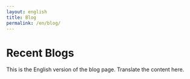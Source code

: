 ```yaml
---
layout: english
title: Blog
permalink: /en/blog/
---
```


# Recent Blogs

This is the English version of the blog page. Translate the content here.